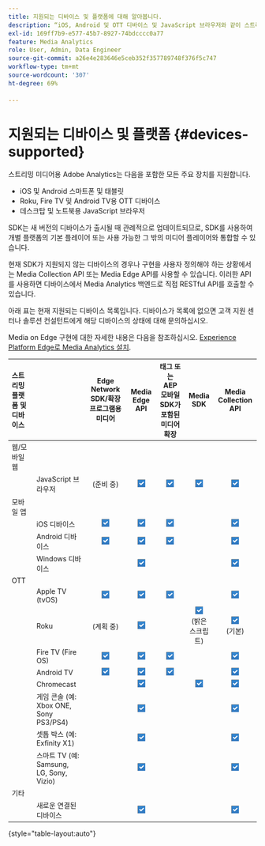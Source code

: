 ```yaml
---
title: 지원되는 디바이스 및 플랫폼에 대해 알아봅니다.
description: “iOS, Android 및 OTT 디바이스 및 JavaScript 브라우저와 같이 스트리밍 미디어용 Adobe Analytics가 지원하는 주요 디바이스에 대해 알아보십시오.”
exl-id: 169ff7b9-e577-45b7-8927-74bdcccc0a77
feature: Media Analytics
role: User, Admin, Data Engineer
source-git-commit: a26e4e283646e5ceb352f357789748f376f5c747
workflow-type: tm+mt
source-wordcount: '307'
ht-degree: 69%

---
```


# 지원되는 디바이스 및 플랫폼 {#devices-supported}

스트리밍 미디어용 Adobe Analytics는 다음을 포함한 모든 주요 장치를 지원합니다.

* iOS 및 Android 스마트폰 및 태블릿
* Roku, Fire TV 및 Android TV용 OTT 디바이스
* 데스크탑 및 노트북용 JavaScript 브라우저

 SDK는 새 버전의 디바이스가 출시될 때 관례적으로 업데이트되므로, SDK를 사용하여 개별 플랫폼의 기본 플레이어 또는 사용 가능한 그 밖의 미디어 플레이어와 통합할 수 있습니다.

현재 SDK가 지원되지 않는 디바이스의 경우나 구현을 사용자 정의해야 하는 상황에서는 Media Collection API 또는 Media Edge API를 사용할 수 있습니다. 이러한 API를 사용하면 디바이스에서 Media Analytics 백엔드로 직접 RESTful API를 호출할 수 있습니다.

아래 표는 현재 지원되는 디바이스 목록입니다. 디바이스가 목록에 없으면 고객 지원 센터나 솔루션 컨설턴트에게 해당 디바이스의 상태에 대해 문의하십시오.

Media on Edge 구현에 대한 자세한 내용은 다음을 참조하십시오. [Experience Platform Edge로 Media Analytics 설치](/help/implementation/edge/implementation-edge.md).

| 스트리밍 플랫폼 및 디바이스 | | Edge Network SDK/확장 프로그램용 미디어 | Media Edge API | 태그 또는 AEP 모바일 SDK가 포함된 미디어 확장 | Media SDK | Media Collection API |
|:---|:---|:---:|:---:|:---:|:---:|:---:|
| 웹/모바일 웹 | | | | | |
| | JavaScript 브라우저 | (준비 중) | ![지원됨](/help/assets/icon-blue-check.png) | ![지원됨](/help/assets/icon-blue-check.png) | ![지원됨](/help/assets/icon-blue-check.png) | ![지원됨](/help/assets/icon-blue-check.png) |
| 모바일 앱 | | | | | |
| | iOS 디바이스 | ![지원됨](/help/assets/icon-blue-check.png) | ![지원됨](/help/assets/icon-blue-check.png) | ![지원됨](/help/assets/icon-blue-check.png) | | ![지원됨](/help/assets/icon-blue-check.png) | |
| | Android 디바이스 | ![지원됨](/help/assets/icon-blue-check.png) | ![지원됨](/help/assets/icon-blue-check.png) | ![지원됨](/help/assets/icon-blue-check.png) | | ![지원됨](/help/assets/icon-blue-check.png) |
| | Windows 디바이스 | | ![지원됨](/help/assets/icon-blue-check.png) | | | ![지원됨](/help/assets/icon-blue-check.png) |
| OTT | | | | | | |
| | Apple TV (tvOS) | ![지원됨](/help/assets/icon-blue-check.png) | ![지원됨](/help/assets/icon-blue-check.png) | ![지원됨](/help/assets/icon-blue-check.png) | | ![지원됨](/help/assets/icon-blue-check.png) |
| | Roku | (계획 중) | ![지원됨](/help/assets/icon-blue-check.png) | | ![지원됨](/help/assets/icon-blue-check.png)<br>(밝은 스크립트) | ![지원됨](/help/assets/icon-blue-check.png)<br>(기본) |
| | Fire TV (Fire OS) | ![지원됨](/help/assets/icon-blue-check.png) | ![지원됨](/help/assets/icon-blue-check.png) | ![지원됨](/help/assets/icon-blue-check.png) | | ![지원됨](/help/assets/icon-blue-check.png) |
| | Android TV | ![지원됨](/help/assets/icon-blue-check.png) | ![지원됨](/help/assets/icon-blue-check.png) | ![지원됨](/help/assets/icon-blue-check.png) | | ![지원됨](/help/assets/icon-blue-check.png) |
| | Chromecast | | ![지원됨](/help/assets/icon-blue-check.png) | | ![지원됨](/help/assets/icon-blue-check.png) | ![지원됨](/help/assets/icon-blue-check.png) |
| | 게임 콘솔 (예: Xbox ONE, Sony PS3/PS4) | | ![지원됨](/help/assets/icon-blue-check.png) | | | ![지원됨](/help/assets/icon-blue-check.png) |
| | 셋톱 박스 (예: Exfinity X1) | | ![지원됨](/help/assets/icon-blue-check.png) | | | ![지원됨](/help/assets/icon-blue-check.png) |
| | 스마트 TV (예: Samsung, LG, Sony, Vizio) | | ![지원됨](/help/assets/icon-blue-check.png) | | | ![지원됨](/help/assets/icon-blue-check.png) |
| 기타 | | | | | | |
| | 새로운 연결된 디바이스 | | ![지원됨](/help/assets/icon-blue-check.png) | | | ![지원됨](/help/assets/icon-blue-check.png) |

{style="table-layout:auto"}
